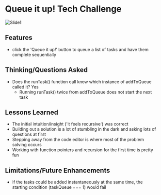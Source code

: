 # Queue it up! Tech Challenge

![Slide1](https://github.com/user-attachments/assets/9cb1bf62-0bd2-45a0-b836-c53a7825b02b)


## Features
 - click the 'Queue it up!' button to queue a list of tasks and have them complete sequentially

## Thinking/Questions Asked
 - Does the runTask() function call know which instance of addToQueue called it? Yes
   - Running runTask() twice from addToQueue does not start the next task

## Lessons Learned
 - The initial intuition/insight ('it feels recursive') was correct
 - Building out a solution is a lot of stumbling in the dark and asking lots of questions at first
 - Stepping away from the code editor is where most of the problem solving occurs
 - Working with function pointers and recursion for the first time is pretty fun

## Limitations/Future Enhancements
 - If the tasks could be added instantaneously at the same time, the starting condition (taskQueue === 1) would fail
